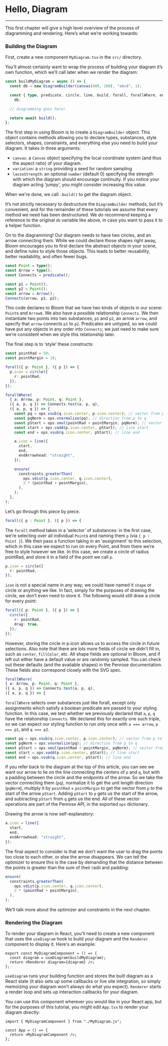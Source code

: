 <script setup>
import HelloDiagram from "../../../src/bloom-examples/HelloDiagram.vue";
</script>

# Hello, Diagram

---

This first chapter will give a high level overview of the process of diagramming and rendering.
Here’s what we’re working towards:

<HelloDiagram />

### Building the Diagram

First, create a new component `MyDiagram.tsx` in the `src/` directory.

You’ll almost certainly want to wrap the process of building your diagram it’s own function, which we’ll call later
when we render the diagram:

```ts
const buildMyDiagram = async () => {
  const db = new DiagramBuilder(canvas(400, 200), "abcd", 1);

  const { type, predicate, circle, line, build, forall, forallWhere, ensure } =
    db;

  // diagramming goes here!

  return await build();
};
```

The first step in using Bloom is to create a
`DiagramBuilder` object. This object contains methods allowing you to declare types, substances, style selectors,
shapes, constraints, and everything else you need to build your diagram. It takes in three arguments:

- `canvas`: a `Canvas` object specifying the local coordinate system (and thus the aspect ratio) of your diagram.
- `variation`: a `string` providing a seed for random sampling
- `lassoStrength`: an optional `number` (default 0) specifying the strength with which the diagram should encourage
  continuity. If you notice your diagram acting 'jumpy', you might consider increasing this value.

When we're done, we call `.build()` to get the diagram object.

It’s not strictly necessary to destructure the `DiagramBuilder` methods, but it’s convenient, and for the remainder of
these tutorials we assume that every method we need has been destructured. We do recommend keeping a reference to the
original `db` variable like above, in case you want to pass it to a helper function.

On to the diagramming! Our diagram needs to have two circles, and an arrow connecting them. While we could declare those
shapes right away, Bloom encourages you to first declare the abstract objects in your scene, and define rules to style
those objects. This leads to better reusability, better readability, and often fewer bugs.

```ts
const Point = type();
const Arrow = type();
const Connects = predicate();

const p1 = Point();
const p2 = Point();
const arrow = Arrow();
Connects(arrow, p1, p2);
```

This code declares to Bloom that we have two kinds of objects in our scene: `Point`s and `Arrow`s. We also have a possible
relationship `Connects`. We then instantiate two points into two substances, `p1` and `p2`, an arrow `arrow`, and
specify that `arrow` connects `p1` to `p2`. Predicates are untyped, so we could have put any objects in any order into
`Connects`; we just need to make sure we’re consistent when we style this relationship later.

The final step is to ‘style’ these constructs:

```ts
const pointRad = 50;
const pointMargin = 10;

forall({ p: Point }, ({ p }) => {
  p.icon = circle({
    r: pointRad,
  });
});

forallWhere(
  { a: Arrow, p: Point, q: Point },
  ({ a, p, q }) => Connects.test(a, p, q),
  ({ a, p, q }) => {
    const pq = ops.vsub(q.icon.center, p.icon.center); // vector from p to q
    const pqNorm = ops.vnormalize(pq); // direction from p to q
    const pStart = ops.vmul(pointRad + pointMargin, pqNorm); // vector from p to line start
    const start = ops.vadd(p.icon.center, pStart); // line start
    const end = ops.vsub(q.icon.center, pStart); // line end

    a.icon = line({
      start,
      end,
      endArrowhead: "straight",
    });

    ensure(
      constraints.greaterThan(
        ops.vdist(p.icon.center, q.icon.center),
        2 * (pointRad + pointMargin),
      ),
    );
  },
);
```

Let’s go through this piece by piece.

```ts
forall({ p : Point }, ({ p }) => {
```

The `forall` method takes in a ‘selector’ of substances: in the first case, we’re selecting over all individual `Point`s
and naming them `p` (via `{ p : Point }`). We then pass a function taking in an ‘assignment’ to this selection, which in
this case we expect to run on every Point, and from there we’re free to style however we like. In this case, we create
a circle of radius pointRad, and store it in a field of the point we call `p`.

```ts
p.icon = circle({
  r: pointRad,
});
```

`icon` is not a special name in any way; we could have named it `shape` or circle or anything we like. In fact, simply
for the purposes of drawing the circle, we don’t even need to store it. The following would still draw a circle for
every point:

```ts
forall({ p: Point }, ({ p }) => {
  circle({
    r: pointRad,
    drag: true,
  });
});
```

However, storing the circle in p.icon allows us to access the circle in future selections. Also note that there are
lots more fields of circle we didn’t fill in, such as `center`, `fillColor`, etc. All shape fields are optional in Bloom,
and if left out either have a default value or are randomly sampled. You can check out these defaults (and the available
shapes) in the Penrose documentation. These fields also correspond closely with the SVG spec.

```ts
forallWhere(
{ a: Arrow, p: Point, q: Point },
({ a, p, q }) => Connects.test(a, p, q),
({ a, p, q }) => {
```

`forallWhere` selects over substances just like forall, except only assignments which satisfy a boolean predicate
are passed to your styling function. In this case, we test whether we previously declared that `a`, `p`, `q` have the
relationship `Connects`. We declared this for exactly one such triple, so we can expect our styling function to run
only once with `a === arrow`, `p === p1`, and `q === p2`.

```ts
const pq = ops.vsub(q.icon.center, p.icon.center); // vector from p to q
const pqNorm = ops.vnormalize(pq); // direction from p to q
const pStart = ops.vmul(pointRad + pointMargin, pqNorm); // vector from p to line start
const start = ops.vadd(p.icon.center, pStart); // line start
const end = ops.vsub(q.icon.center, pStart); // line end
```

If you refer back to the diagram at the top of this article, you can see we want our arrow to lie on the line
connecting the centers of `p` and `q`, but with a padding between the circle and the endpoints of the arrow.
So we take the vector connecting them (`pq`), normalize it to get the unit length direction (`pqNorm`), multiply it by
`pointRad` + `pointMargin` to get the vector from `p` to the start of the arrow `pStart`. Adding `pStart` to `p` gets us the start
of the arrow, and subtracting `pStart` from `q` gets us the end. All of these vector operations are part of the Penrose API,
in the exported `ops` dictionary.

Drawing the arrow is now self-explanatory:

```ts
a.icon = line({
  start,
  end,
  endArrowhead: "straight",
});
```

The final aspect to consider is that we don’t want the user to drag the points too close to each other, or else the
arrow disappears. We can tell the optimizer to ensure this is the case by demanding that the distance between the
points is greater than the sum of their radii and padding:

```ts
ensure(
  constraints.greaterThan(
    ops.vdist(p.icon.center, q.icon.center),
    2 * (pointRad + pointMargin),
  ),
);
```

We’ll talk more about the optimizer and constraints in the next chapter.

### Rendering the Diagram

To render your diagram in React, you'll need to create a new component that uses the `useDiagram` hook to build your
diagram and the `Renderer` component to display it. Here's an example:

```tsx
export const MyDiagramComponent = () => {
  const diagram = useDiagram(buildMyDiagram);
  return <Renderer diagram={diagram} />;
};
```

`useDiagram` runs your building function and stores the built diagram as a React state (it also sets up some callbacks
or live site integration, so simply memoizing your diagram won’t always do what you expect).
`Renderer` starts a render loop and sets up interaction callbacks for your diagram.

You can use this component wherever you would like in your React app, but for the purposes of this tutorial,
you might edit `App.tsx` to render your diagram directly:

```tsx
import { MyDiagramComponent } from "./MyDiagram.js";

const App = () => {
  return <MyDiagramComponent />;
};
```
